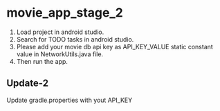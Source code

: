 # movie_app_stage_2
1. Load project in android studio.
2. Search for TODO tasks in android studio.
3. Please add your movie db api key as API_KEY_VALUE static constant value in NetworkUtils.java file.
4. Then run the app.

Update-2
--------
Update gradle.properties with yout API_KEY